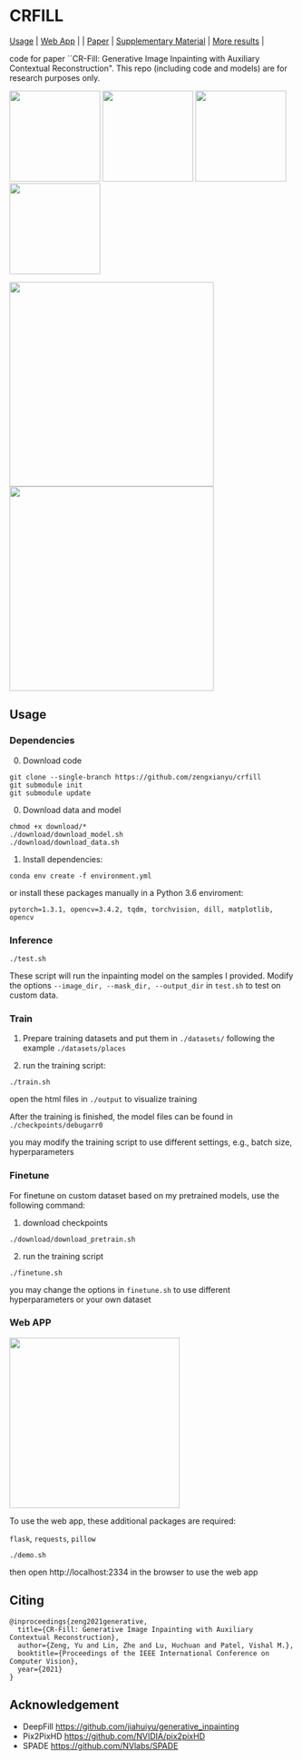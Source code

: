 # CRFILL

[Usage](#basic-usage) | [Web App](#web-app) | | [Paper](https://arxiv.org/pdf/2011.12836.pdf) | [Supplementary Material](https://maildluteducn-my.sharepoint.com/:b:/g/personal/zengyu_mail_dlut_edu_cn/Eda8Q_v7OSNMj0nr2iG7TmABvxLOtAPwVDdk5mjl7c-IFw?e=Cvki0I) | [More results](viscmp.md) |

code for paper ``CR-Fill: Generative Image Inpainting with Auxiliary Contextual Reconstruction". This repo (including code and models) are for research purposes only. 

<img src="https://s3.ax1x.com/2020/11/27/DrVxIO.png" width="160"> <img src="https://s3.ax1x.com/2020/11/27/DrZ9RH.png" width="160"> 
<img src="https://s3.ax1x.com/2020/11/27/DrZlyn.png" width="160"> <img src="https://s3.ax1x.com/2020/11/27/DrZGwV.png" width="160"> 

<img src="https://s3.ax1x.com/2020/11/27/DrZtFU.png" width="360"> <img src="https://s3.ax1x.com/2020/11/27/DrZdSJ.png" width="360"> 

## Usage

### Dependencies
0. Download code
```
git clone --single-branch https://github.com/zengxianyu/crfill
git submodule init
git submodule update
```

0. Download data and model
```
chmod +x download/*
./download/download_model.sh
./download/download_data.sh
```

1. Install dependencies:
```
conda env create -f environment.yml
```
or install these packages manually in a Python 3.6 enviroment: 

```pytorch=1.3.1, opencv=3.4.2, tqdm, torchvision, dill, matplotlib, opencv```


### Inference

```
./test.sh
```

These script will run the inpainting model on the samples I provided. Modify the options ```--image_dir, --mask_dir, --output_dir``` in ```test.sh``` to test on custom data. 

### Train
1. Prepare training datasets and put them in ```./datasets/``` following the example ```./datasets/places```

2. run the training script:
```
./train.sh
```

open the html files in ```./output``` to visualize training

After the training is finished, the model files can be found in ```./checkpoints/debugarr0```

you may modify the training script to use different settings, e.g., batch size, hyperparameters

### Finetune
For finetune on custom dataset based on my pretrained models, use the following command:
1. download checkpoints
```
./download/download_pretrain.sh
```
2. run the training script
```
./finetune.sh
```
you may change the options in ```finetune.sh``` to use different hyperparameters or your own dataset


### Web APP
<img src="https://s3.ax1x.com/2020/11/27/DrVLs1.png" width=300>

To use the web app, these additional packages are required: 

```flask```, ```requests```, ```pillow```


```
./demo.sh
```

then open http://localhost:2334 in the browser to use the web app

## Citing
```
@inproceedings{zeng2021generative,
  title={CR-Fill: Generative Image Inpainting with Auxiliary Contextual Reconstruction},
  author={Zeng, Yu and Lin, Zhe and Lu, Huchuan and Patel, Vishal M.},
  booktitle={Proceedings of the IEEE International Conference on Computer Vision},
  year={2021}
}
```

## Acknowledgement

* DeepFill https://github.com/jiahuiyu/generative_inpainting
* Pix2PixHD https://github.com/NVIDIA/pix2pixHD
* SPADE https://github.com/NVlabs/SPADE
